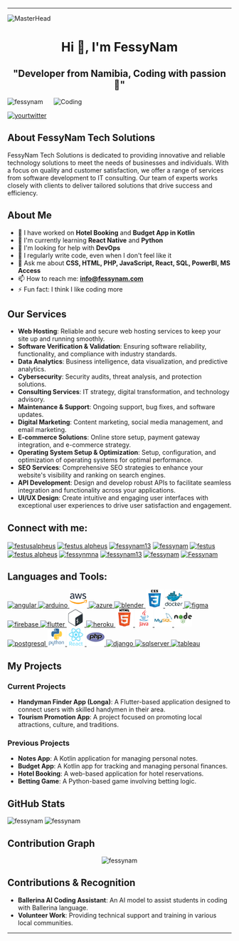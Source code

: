 
---

![MasterHead](https://devforum-uploads.s3.dualstack.us-east-2.amazonaws.com/uploads/original/4X/0/2/a/02a4b92048705c6530bc0c6a48d2cf9fcb6a74d9.gif)

<h1 align="center">Hi 👋, I'm FessyNam</h1>
<h2 align="center">"Developer from Namibia, Coding with passion 🌱"</h2>
<img align="right" alt="Coding" width="400" src="https://gist.github.com/MedRedha/fd8e2481bde2610c96b9aafde543879c/raw/88624e8d31c4295973dcb7c900dacf0edc0a6d99/coding.gif">

<p align="left">
  <img src="https://komarev.com/ghpvc/?username=fessynam&label=Profile%20views&color=0e75b6&style=flat" alt="fessynam" />
</p>

<p align="left">
  <a href="https://twitter.com/yourtwitter" target="blank"><img src="https://img.shields.io/twitter/follow/yourtwitter?logo=twitter&style=for-the-badge" alt="yourtwitter" /></a>
</p>

## About FessyNam Tech Solutions
FessyNam Tech Solutions is dedicated to providing innovative and reliable technology solutions to meet the needs of businesses and individuals. With a focus on quality and customer satisfaction, we offer a range of services from software development to IT consulting. Our team of experts works closely with clients to deliver tailored solutions that drive success and efficiency.

## About Me
- 🔭 I have worked on **Hotel Booking** and **Budget App in Kotlin**
- 🌱 I'm currently learning **React Native** and **Python**
- 🤝 I'm looking for help with **DevOps**
- 📝 I regularly write code, even when I don't feel like it
- 💬 Ask me about **CSS, HTML, PHP, JavaScript, React, SQL, PowerBI, MS Access**
- 📫 How to reach me: **info@fessynam.com**
- ⚡ Fun fact: I think I like coding more

## Our Services
- **Web Hosting**: Reliable and secure web hosting services to keep your site up and running smoothly.
- **Software Verification & Validation**: Ensuring software reliability, functionality, and compliance with industry standards.
- **Data Analytics**: Business intelligence, data visualization, and predictive analytics.
- **Cybersecurity**: Security audits, threat analysis, and protection solutions.
- **Consulting Services**: IT strategy, digital transformation, and technology advisory.
- **Maintenance & Support**: Ongoing support, bug fixes, and software updates.
- **Digital Marketing**: Content marketing, social media management, and email marketing.
- **E-commerce Solutions**: Online store setup, payment gateway integration, and e-commerce strategy.
- **Operating System Setup & Optimization**: Setup, configuration, and optimization of operating systems for optimal performance.
- **SEO Services**: Comprehensive SEO strategies to enhance your website's visibility and ranking on search engines.
- **API Development**: Design and develop robust APIs to facilitate seamless integration and functionality across your applications.
- **UI/UX Design**: Create intuitive and engaging user interfaces with exceptional user experiences to drive user satisfaction and engagement.

## Connect with me:
<p align="left">
  <a href="https://stackoverflow.com/users/festusalpheus" target="blank"><img align="center" src="https://raw.githubusercontent.com/rahuldkjain/github-profile-readme-generator/master/src/images/icons/Social/stack-overflow.svg" alt="festusalpheus" height="30" width="40" /></a>
  <a href="https://fb.com/festus.alpheus" target="blank"><img align="center" src="https://raw.githubusercontent.com/rahuldkjain/github-profile-readme-generator/master/src/images/icons/Social/facebook.svg" alt="festus alpheus" height="30" width="40" /></a>
  <a href="https://www.instagram.com/fessynam/" target="blank"><img align="center" src="https://raw.githubusercontent.com/rahuldkjain/github-profile-readme-generator/master/src/images/icons/Social/instagram.svg" alt="fessynam13" height="30" width="40" /></a>
  <a href="https://dribbble.com/fessynam" target="blank"><img align="center" src="https://raw.githubusercontent.com/rahuldkjain/github-profile-readme-generator/master/src/images/icons/Social/dribbble.svg" alt="fessynam" height="30" width="40" /></a>
  <a href="https://medium.com/festus" target="blank"><img align="center" src="https://raw.githubusercontent.com/rahuldkjain/github-profile-readme-generator/master/src/images/icons/Social/medium.svg" alt="festus" height="30" width="40" /></a>
  <a href="https://www.youtube.com/c/festusalpheus" target="blank"><img align="center" src="https://raw.githubusercontent.com/rahuldkjain/github-profile-readme-generator/master/src/images/icons/Social/youtube.svg" alt="festus alpheus" height="30" width="40" /></a>
  <a href="https://www.codechef.com/users/fessynmna" target="blank"><img align="center" src="https://cdn.jsdelivr.net/npm/simple-icons@3.1.0/icons/codechef.svg" alt="fessynmna" height="30" width="40" /></a>
  <a href="https://www.hackerrank.com/fessynam13" target="blank"><img align="center" src="https://raw.githubusercontent.com/rahuldkjain/github-profile-readme-generator/master/src/images/icons/Social/hackerrank.svg" alt="fessynam13" height="30" width="40" /></a>
  <a href="https://www.leetcode.com/fessynam" target="blank"><img align="center" src="https://raw.githubusercontent.com/rahuldkjain/github-profile-readme-generator/master/src/images/icons/Social/leet-code.svg" alt="fessynam" height="30" width="40" /></a>
  <a href="https://discord.gg/Fessynam" target="blank"><img align="center" src="https://raw.githubusercontent.com/rahuldkjain/github-profile-readme-generator/master/src/images/icons/Social/discord.svg" alt="Fessynam" height="30" width="40" /></a>
</p>

## Languages and Tools:
<p align="left">
  <a href="https://angular.io" target="_blank" rel="noreferrer"> <img src="https://angular.io/assets/images/logos/angular/angular.svg" alt="angular" width="40" height="40"/> </a>
  <a href="https://www.arduino.cc/" target="_blank" rel="noreferrer"> <img src="https://cdn.worldvectorlogo.com/logos/arduino-1.svg" alt="arduino" width="40" height="40"/> </a>
  <a href="https://aws.amazon.com" target="_blank" rel="noreferrer"> <img src="https://raw.githubusercontent.com/devicons/devicon/master/icons/amazonwebservices/amazonwebservices-original-wordmark.svg" alt="aws" width="40" height="40"/> </a>
  <a href="https://azure.microsoft.com/en-in/" target="_blank" rel="noreferrer"> <img src="https://www.vectorlogo.zone/logos/microsoft_azure/microsoft_azure-icon.svg" alt="azure" width="40" height="40"/> </a>
  <a href="https://www.blender.org/" target="_blank" rel="noreferrer"> <img src="https://download.blender.org/branding/community/blender_community_badge_white.svg" alt="blender" width="40" height="40"/> </a>
  <a href="https://www.w3schools.com/css/" target="_blank" rel="noreferrer"> <img src="https://raw.githubusercontent.com/devicons/devicon/master/icons/css3/css3-original-wordmark.svg" alt="css3" width="40" height="40"/> </a>
  <a href="https://www.docker.com/" target="_blank" rel="noreferrer"> <img src="https://raw.githubusercontent.com/devicons/devicon/master/icons/docker/docker-original-wordmark.svg" alt="docker" width="40" height="40"/> </a>
  <a href="https://www.figma.com/" target="_blank" rel="noreferrer"> <img src="https://www.vectorlogo.zone/logos/figma/figma-icon.svg" alt="figma" width="40" height="40"/> </a>
  <a href="https://firebase.google.com/" target="_blank" rel="noreferrer"> <img src="https://www.vectorlogo.zone/logos/firebase/firebase-icon.svg" alt="firebase" width="40" height="40"/> </a>
  <a href="https://flutter.dev" target="_blank" rel="noreferrer"> <img src="https://www.vectorlogo.zone/logos/flutterio/flutterio-icon.svg" alt="flutter" width="40" height="40"/> </a>
  <a href="https://git-scm.com/" target="_

blank" rel="noreferrer"> <img src="https://www.vectorlogo.zone/logos/git-scm/git-scm-icon.svg" alt="git" width="40" height="40"/> </a>
  <a href="https://www.gnu.org/software/bash/" target="_blank" rel="noreferrer"> <img src="https://raw.githubusercontent.com/devicons/devicon/master/icons/bash/bash-original.svg" alt="bash" width="40" height="40"/> </a>
  <a href="https://heroku.com" target="_blank" rel="noreferrer"> <img src="https://www.vectorlogo.zone/logos/heroku/heroku-icon.svg" alt="heroku" width="40" height="40"/> </a>
  <a href="https://www.w3.org/html/" target="_blank" rel="noreferrer"> <img src="https://raw.githubusercontent.com/devicons/devicon/master/icons/html5/html5-original-wordmark.svg" alt="html5" width="40" height="40"/> </a>
  <a href="https://www.java.com" target="_blank" rel="noreferrer"> <img src="https://raw.githubusercontent.com/devicons/devicon/master/icons/java/java-original-wordmark.svg" alt="java" width="40" height="40"/> </a>
  <a href="https://www.mysql.com/" target="_blank" rel="noreferrer"> <img src="https://raw.githubusercontent.com/devicons/devicon/master/icons/mysql/mysql-original-wordmark.svg" alt="mysql" width="40" height="40"/> </a>
  <a href="https://nodejs.org" target="_blank" rel="noreferrer"> <img src="https://raw.githubusercontent.com/devicons/devicon/master/icons/nodejs/nodejs-original-wordmark.svg" alt="nodejs" width="40" height="40"/> </a>
  <a href="https://www.postgresql.org" target="_blank" rel="noreferrer"> <img src="https://www.vectorlogo.zone/logos/postgresql/postgresql-icon.svg" alt="postgresql" width="40" height="40"/> </a>
  <a href="https://www.python.org" target="_blank" rel="noreferrer"> <img src="https://raw.githubusercontent.com/devicons/devicon/master/icons/python/python-original-wordmark.svg" alt="python" width="40" height="40"/> </a>
  <a href="https://reactjs.org/" target="_blank" rel="noreferrer"> <img src="https://raw.githubusercontent.com/devicons/devicon/master/icons/react/react-original-wordmark.svg" alt="react" width="40" height="40"/> </a>
  <a href="https://www.php.net" target="_blank" rel="noreferrer"> <img src="https://raw.githubusercontent.com/devicons/devicon/master/icons/php/php-original.svg" alt="php" width="40" height="40"/> </a>
  <a href="https://www.djangoproject.com/" target="_blank" rel="noreferrer"> <img src="https://static.djangoproject.com/img/django-logo-negative.svg" alt="django" width="40" height="40"/> </a>
  <a href="https://www.microsoft.com/en-us/sql-server" target="_blank" rel="noreferrer"> <img src="https://raw.githubusercontent.com/devicons/devicon/master/icons/sqlserver/sqlserver-original-wordmark.svg" alt="sqlserver" width="40" height="40"/> </a>
  <a href="https://www.tableau.com/" target="_blank" rel="noreferrer"> <img src="https://www.vectorlogo.zone/logos/tableau/tableau-icon.svg" alt="tableau" width="40" height="40"/> </a>
</p>

## My Projects
### Current Projects
- **Handyman Finder App (Longa)**: A Flutter-based application designed to connect users with skilled handymen in their area.
- **Tourism Promotion App**: A project focused on promoting local attractions, culture, and traditions.

### Previous Projects
- **Notes App**: A Kotlin application for managing personal notes.
- **Budget App**: A Kotlin app for tracking and managing personal finances.
- **Hotel Booking**: A web-based application for hotel reservations.
- **Betting Game**: A Python-based game involving betting logic.

## GitHub Stats
<p align="left">
  <img width="48%" src="https://github-readme-stats.vercel.app/api?username=fessynam&show_icons=true&theme=radical" alt="fessynam" />
  <img width="48%" src="https://github-readme-streak-stats.herokuapp.com/?user=fessynam&theme=radical" alt="fessynam" />
</p>

## Contribution Graph
<p align="center">
  <img src="https://activity-graph.herokuapp.com/graph?username=fessynam&theme=radical" alt="fessynam" />
</p>

## Contributions & Recognition
- **Ballerina AI Coding Assistant**: An AI model to assist students in coding with Ballerina language.
- **Volunteer Work**: Providing technical support and training in various local communities.

---

